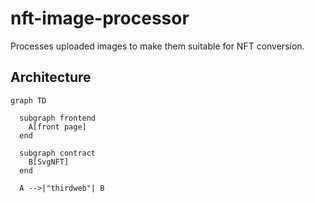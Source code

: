 # nft-image-processor

Processes uploaded images to make them suitable for NFT conversion.

## Architecture

```mermaid
graph TD

  subgraph frontend
    A[front page]
  end

  subgraph contract
    B[SvgNFT]
  end

  A -->|"thirdweb"| B
```
